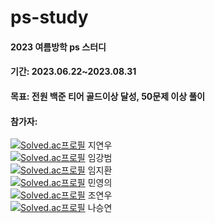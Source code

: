 # ps-study
#### 2023 여름방학 ps 스터디
#### 기간: 2023.06.22~2023.08.31
#### 목표: 전원 백준 티어 골드이상 달성, 50문제 이상 풀이
#### 참가자: 
[![Solved.ac프로필](http://mazassumnida.wtf/api/mini/generate_badge?boj=speciling)](https://solved.ac/speciling) 지연우  
[![Solved.ac프로필](http://mazassumnida.wtf/api/mini/generate_badge?boj=jkl6147)](https://solved.ac/jkl6147) 임강범  
[![Solved.ac프로필](http://mazassumnida.wtf/api/mini/generate_badge?boj=ikiuwlghks)](https://solved.ac/ikiuwlghks) 임지환  
[![Solved.ac프로필](http://mazassumnida.wtf/api/mini/generate_badge?boj=alsduddml7)](https://solved.ac/alsduddml7) 민영의  
[![Solved.ac프로필](http://mazassumnida.wtf/api/mini/generate_badge?boj=yw020628)](https://solved.ac/yw020628) 조연우  
[![Solved.ac프로필](http://mazassumnida.wtf/api/mini/generate_badge?boj=tmddus9203)](https://solved.ac/tmddus9203) 나승연  


